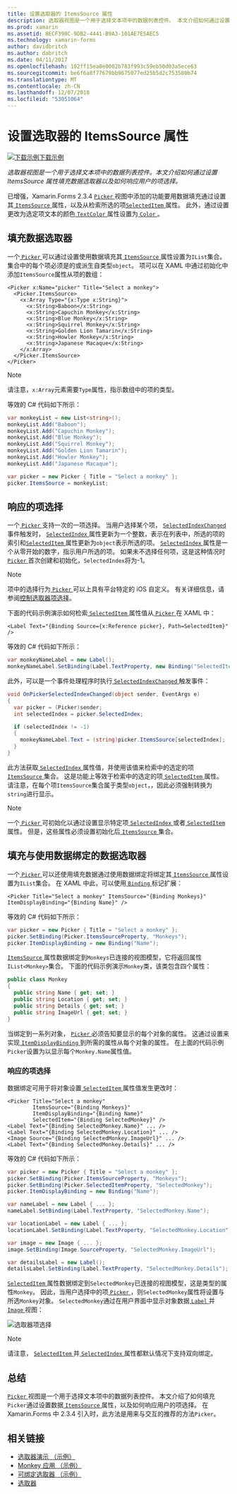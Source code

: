```yaml
---
title: 设置选取器的 ItemsSource 属性
description: 选取器视图是一个用于选择文本项中的数据列表控件。 本文介绍如何通过设置 ItemsSource 属性填充数据选取器以及如何响应用户的项选择。
ms.prod: xamarin
ms.assetid: 8ECF390C-9DB2-4441-B9A3-101AE7E5AEC5
ms.technology: xamarin-forms
author: davidbritch
ms.author: dabritch
ms.date: 04/11/2017
ms.openlocfilehash: 102ff15ea0e0002b783f993c59eb50d03a5ece63
ms.sourcegitcommit: be6f6a8f77679bb9675077ed25b5d2c753580b74
ms.translationtype: MT
ms.contentlocale: zh-CN
ms.lasthandoff: 12/07/2018
ms.locfileid: "53051064"
---
```

# <a name="setting-a-pickers-itemssource-property"></a>设置选取器的 ItemsSource 属性

[![下载示例](~/media/shared/download.png)下载示例](https://developer.xamarin.com/samples/xamarin-forms/UserInterface/MonkeyAppPicker/)

_选取器视图是一个用于选择文本项中的数据列表控件。本文介绍如何通过设置 ItemsSource 属性填充数据选取器以及如何响应用户的项选择。_

已增强，Xamarin.Forms 2.3.4 [ `Picker` ](xref:Xamarin.Forms.Picker)视图中添加的功能要用数据填充通过设置其[ `ItemsSource` ](xref:Xamarin.Forms.Picker.ItemsSource)属性，以及从检索所选的项[`SelectedItem` ](xref:Xamarin.Forms.Picker.SelectedItem)属性。 此外，通过设置更改为选定项文本的颜色[ `TextColor` ](xref:Xamarin.Forms.Picker.TextColor)属性设置为[ `Color` ](xref:Xamarin.Forms.Color)。

## <a name="populating-a-picker-with-data"></a>填充数据选取器

一个[ `Picker` ](xref:Xamarin.Forms.Picker)可以通过设置使用数据填充其[ `ItemsSource` ](xref:Xamarin.Forms.Picker.ItemsSource)属性设置为`IList`集合。 集合中的每个项必须是的或派生自类型`object`。 项可以在 XAML 中通过初始化中添加`ItemsSource`属性从项的数组：

```xaml
<Picker x:Name="picker" Title="Select a monkey">
  <Picker.ItemsSource>
    <x:Array Type="{x:Type x:String}">
      <x:String>Baboon</x:String>
      <x:String>Capuchin Monkey</x:String>
      <x:String>Blue Monkey</x:String>
      <x:String>Squirrel Monkey</x:String>
      <x:String>Golden Lion Tamarin</x:String>
      <x:String>Howler Monkey</x:String>
      <x:String>Japanese Macaque</x:String>
    </x:Array>
  </Picker.ItemsSource>
</Picker>
```

> [!NOTE]
> 请注意，`x:Array`元素需要`Type`属性，指示数组中的项的类型。

等效的 C# 代码如下所示：

```csharp
var monkeyList = new List<string>();
monkeyList.Add("Baboon");
monkeyList.Add("Capuchin Monkey");
monkeyList.Add("Blue Monkey");
monkeyList.Add("Squirrel Monkey");
monkeyList.Add("Golden Lion Tamarin");
monkeyList.Add("Howler Monkey");
monkeyList.Add("Japanese Macaque");

var picker = new Picker { Title = "Select a monkey" };
picker.ItemsSource = monkeyList;
```

## <a name="responding-to-item-selection"></a>响应的项选择

一个[ `Picker` ](xref:Xamarin.Forms.Picker)支持一次的一项选择。 当用户选择某个项， [ `SelectedIndexChanged` ](xref:Xamarin.Forms.Picker.SelectedIndexChanged)事件触发时， [ `SelectedIndex` ](xref:Xamarin.Forms.Picker.SelectedIndex)属性更新为一个整数，表示在列表中，所选的项的索引和[`SelectedItem` ](xref:Xamarin.Forms.Picker.SelectedItem)属性更新为`object`表示所选的项。 [ `SelectedIndex` ](xref:Xamarin.Forms.Picker.SelectedIndex)属性是一个从零开始的数字，指示用户所选的项。 如果未不选择任何项，这是这种情况时[ `Picker` ](xref:Xamarin.Forms.Picker)首次创建和初始化，`SelectedIndex`将为-1。

> [!NOTE]
> 项中的选择行为[ `Picker` ](xref:Xamarin.Forms.Picker)可以上具有平台特定的 iOS 自定义。 有关详细信息，请参阅[控制选取器项选择](~/xamarin-forms/platform/platform-specifics/consuming/ios.md#picker_update_mode)。

下面的代码示例演示如何检索[ `SelectedItem` ](xref:Xamarin.Forms.Picker.SelectedItem)属性值从[ `Picker` ](xref:Xamarin.Forms.Picker)在 XAML 中：

```xaml
<Label Text="{Binding Source={x:Reference picker}, Path=SelectedItem}" />
```

等效的 C# 代码如下所示：

```csharp
var monkeyNameLabel = new Label();
monkeyNameLabel.SetBinding(Label.TextProperty, new Binding("SelectedItem", source: picker));
```

此外，可以是一个事件处理程序时执行[ `SelectedIndexChanged` ](xref:Xamarin.Forms.Picker.SelectedIndexChanged)触发事件：

```csharp
void OnPickerSelectedIndexChanged(object sender, EventArgs e)
{
  var picker = (Picker)sender;
  int selectedIndex = picker.SelectedIndex;

  if (selectedIndex != -1)
  {
    monkeyNameLabel.Text = (string)picker.ItemsSource[selectedIndex];
  }
}
```

此方法获取[ `SelectedIndex` ](xref:Xamarin.Forms.Picker.SelectedIndex)属性值，并使用该值来检索中的选定的项[ `ItemsSource` ](xref:Xamarin.Forms.Picker.ItemsSource)集合。 这是功能上等效于检索中的选定的项[ `SelectedItem` ](xref:Xamarin.Forms.Picker.SelectedItem)属性。 请注意，在每个项`ItemsSource`集合属于类型`object`，，因此必须强制转换为`string`进行显示。

> [!NOTE]
> 一个[ `Picker` ](xref:Xamarin.Forms.Picker)可初始化以通过设置显示特定项[ `SelectedIndex` ](xref:Xamarin.Forms.Picker.SelectedIndex)或者[ `SelectedItem` ](xref:Xamarin.Forms.Picker.SelectedItem)属性。 但是，这些属性必须设置初始化后[ `ItemsSource` ](xref:Xamarin.Forms.Picker.ItemsSource)集合。

## <a name="populating-a-picker-with-data-using-data-binding"></a>填充与使用数据绑定的数据选取器

一个[ `Picker` ](xref:Xamarin.Forms.Picker)可以还使用填充数据通过使用数据绑定将绑定其[ `ItemsSource` ](xref:Xamarin.Forms.Picker.ItemsSource)属性设置为`IList`集合。 在 XAML 中此，可以使用[ `Binding` ](xref:Xamarin.Forms.Xaml.BindingExtension)标记扩展：

```xaml
<Picker Title="Select a monkey" ItemsSource="{Binding Monkeys}" ItemDisplayBinding="{Binding Name}" />
```

等效的 C# 代码如下所示：

```csharp
var picker = new Picker { Title = "Select a monkey" };
picker.SetBinding(Picker.ItemsSourceProperty, "Monkeys");
picker.ItemDisplayBinding = new Binding("Name");
```

[ `ItemsSource` ](xref:Xamarin.Forms.Picker.ItemsSource)属性数据绑定到`Monkeys`已连接的视图模型，它将返回属性`IList<Monkey>`集合。 下面的代码示例演示`Monkey`类，该类包含四个属性：

```csharp
public class Monkey
{
  public string Name { get; set; }
  public string Location { get; set; }
  public string Details { get; set; }
  public string ImageUrl { get; set; }
}
```

当绑定到一系列对象， [ `Picker` ](xref:Xamarin.Forms.Picker)必须告知要显示的每个对象的属性。 这通过设置来实现[ `ItemDisplayBinding` ](xref:Xamarin.Forms.Picker.ItemDisplayBinding)到所需的属性从每个对象的属性。 在上面的代码示例`Picker`设置为以显示每个`Monkey.Name`属性值。

### <a name="responding-to-item-selection"></a>响应的项选择

数据绑定可用于将对象设置[ `SelectedItem` ](xref:Xamarin.Forms.Picker.SelectedItem)属性值发生更改时：

```xaml
<Picker Title="Select a monkey"
        ItemsSource="{Binding Monkeys}"
        ItemDisplayBinding="{Binding Name}"
        SelectedItem="{Binding SelectedMonkey}" />
<Label Text="{Binding SelectedMonkey.Name}" ... />
<Label Text="{Binding SelectedMonkey.Location}" ... />
<Image Source="{Binding SelectedMonkey.ImageUrl}" ... />
<Label Text="{Binding SelectedMonkey.Details}" ... />
```

等效的 C# 代码如下所示：

```csharp
var picker = new Picker { Title = "Select a monkey" };
picker.SetBinding(Picker.ItemsSourceProperty, "Monkeys");
picker.SetBinding(Picker.SelectedItemProperty, "SelectedMonkey");
picker.ItemDisplayBinding = new Binding("Name");

var nameLabel = new Label { ... };
nameLabel.SetBinding(Label.TextProperty, "SelectedMonkey.Name");

var locationLabel = new Label { ... };
locationLabel.SetBinding(Label.TextProperty, "SelectedMonkey.Location");

var image = new Image { ... };
image.SetBinding(Image.SourceProperty, "SelectedMonkey.ImageUrl");

var detailsLabel = new Label();
detailsLabel.SetBinding(Label.TextProperty, "SelectedMonkey.Details");
```

[ `SelectedItem` ](xref:Xamarin.Forms.Picker.SelectedItem)属性数据绑定到`SelectedMonkey`已连接的视图模型，这是类型的属性`Monkey`。 因此，当用户选择中的项[ `Picker` ](xref:Xamarin.Forms.Picker)，则`SelectedMonkey`属性将设置与所选`Monkey`对象。 `SelectedMonkey`通过在用户界面中显示对象数据[ `Label` ](xref:Xamarin.Forms.Label)并[ `Image` ](xref:Xamarin.Forms.Image)视图：

![](populating-itemssource-images/monkeys.png "选取器项选择")

> [!NOTE]
> 请注意， [ `SelectedItem` ](xref:Xamarin.Forms.Picker.SelectedItem)并[ `SelectedIndex` ](xref:Xamarin.Forms.Picker.SelectedIndex)属性都默认情况下支持双向绑定。

## <a name="summary"></a>总结

[ `Picker` ](xref:Xamarin.Forms.Picker)视图是一个用于选择文本项中的数据列表控件。 本文介绍了如何填充`Picker`通过设置数据[ `ItemsSource` ](xref:Xamarin.Forms.Picker.ItemsSource)属性，以及如何响应用户的项选择。 在 Xamarin.Forms 中 2.3.4 引入时，此方法是用来与交互的推荐的方法`Picker`。


## <a name="related-links"></a>相关链接

- [选取器演示 （示例）](https://developer.xamarin.com/samples/xamarin-forms/UserInterface/PickerDemo/)
- [Monkey 应用 （示例）](https://developer.xamarin.com/samples/xamarin-forms/UserInterface/MonkeyAppPicker/)
- [可绑定选取器 （示例）](https://developer.xamarin.com/samples/xamarin-forms/UserInterface/BindablePicker/)
- [选取器](xref:Xamarin.Forms.Picker)
